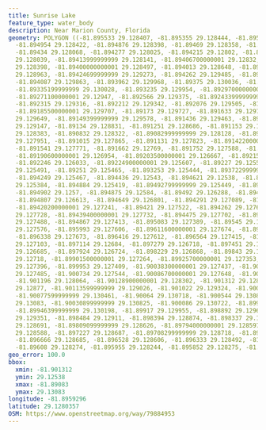 ```yaml
---
title: Sunrise Lake
feature_type: water_body
description: Near Marion County, Florida
geometry: POLYGON ((-81.895533 29.128407, -81.895355 29.128444, -81.895167 29.128445,
  -81.894954 29.128422, -81.894876 29.128398, -81.89469 29.128358, -81.894508 29.128254,
  -81.89434 29.128068, -81.894277 29.128025, -81.894215 29.12802, -81.89418000000001
  29.128039, -81.89413999999999 29.128141, -81.89406700000001 29.12832, -81.89403900000001
  29.128398, -81.89400000000001 29.128497, -81.894013 29.128648, -81.89413500000001
  29.128963, -81.89424699999999 29.129273, -81.894262 29.129485, -81.894188 29.129705,
  -81.894087 29.129863, -81.893962 29.129968, -81.89375 29.130036, -81.893546 29.130056,
  -81.89335199999999 29.130028, -81.893235 29.129954, -81.89297000000001 29.129705,
  -81.89271100000001 29.12947, -81.892566 29.129375, -81.89243399999999 29.129327,
  -81.892315 29.129316, -81.892212 29.129342, -81.892076 29.129505, -81.891946 29.129666,
  -81.89185500000001 29.129707, -81.89173 29.129727, -81.891633 29.129723, -81.891548
  29.129649, -81.89149399999999 29.129578, -81.891436 29.129463, -81.89138699999999
  29.129147, -81.89134 29.128831, -81.891251 29.128686, -81.891153 29.128593, -81.890866
  29.128383, -81.890832 29.128322, -81.89082999999999 29.128128, -81.89090400000001
  29.127951, -81.891015 29.127865, -81.891131 29.127823, -81.89142200000001 29.127796,
  -81.891541 29.127771, -81.891662 29.12769, -81.891752 29.127588, -81.891842 29.127411,
  -81.89190600000001 29.126954, -81.89203500000001 29.126667, -81.89215900000001 29.1264,
  -81.892246 29.126033, -81.89224900000001 29.125607, -81.89227 29.125536, -81.89233900000001
  29.125491, -81.89251 29.125465, -81.893253 29.125444, -81.89372299999999 29.125482,
  -81.894249 29.125467, -81.894436 29.12543, -81.894621 29.12538, -81.89478099999999
  29.125384, -81.894884 29.125419, -81.89492799999999 29.125449, -81.894929 29.125543,
  -81.894902 29.1257, -81.894875 29.12584, -81.89492 29.126288, -81.894887 29.126448,
  -81.894807 29.126613, -81.894649 29.126801, -81.894291 29.127089, -81.894229 29.127156,
  -81.89420200000001 29.127241, -81.89421 29.127522, -81.894262 29.127673, -81.89430900000001
  29.127728, -81.89439400000001 29.127732, -81.894475 29.127702, -81.89473599999999
  29.127488, -81.894867 29.127413, -81.895083 29.127389, -81.89545 29.127423, -81.895946
  29.127576, -81.895993 29.127606, -81.89611600000001 29.127674, -81.896248 29.12769,
  -81.896338 29.127673, -81.896416 29.127612, -81.896564 29.127415, -81.89684099999999
  29.127103, -81.897114 29.12684, -81.897279 29.126718, -81.897451 29.126673, -81.897661
  29.126685, -81.897924 29.126724, -81.898229 29.126868, -81.89843 29.126946, -81.898843
  29.12718, -81.89901500000001 29.127264, -81.89925700000001 29.127353, -81.899496
  29.127396, -81.899953 29.127409, -81.90038300000001 29.127437, -81.90058999999999
  29.127485, -81.900734 29.127544, -81.90086700000001 29.127648, -81.901044 29.127828,
  -81.901196 29.128064, -81.90128900000001 29.128302, -81.901312 29.128484, -81.90128
  29.12877, -81.90113599999999 29.129026, -81.901022 29.129324, -81.900903 29.129944,
  -81.90077599999999 29.130461, -81.90064 29.130718, -81.900544 29.130804, -81.900441
  29.13083, -81.90030899999999 29.130825, -81.900086 29.130722, -81.899821 29.130523,
  -81.89946399999999 29.130198, -81.89917 29.129955, -81.898892 29.129649, -81.898617
  29.129351, -81.898484 29.12911, -81.898394 29.128874, -81.898337 29.128776, -81.898239
  29.128691, -81.89809099999999 29.128626, -81.89794000000001 29.128597, -81.897662
  29.128588, -81.897227 29.128687, -81.89708299999999 29.128718, -81.896861 29.12872,
  -81.896666 29.128685, -81.896528 29.128606, -81.896333 29.128492, -81.896159 29.128323,
  -81.89608 29.128274, -81.895955 29.128244, -81.895852 29.128275, -81.895533 29.128407))
geo_error: 100.0
bbox:
  xmin: -81.901312
  ymin: 29.12538
  xmax: -81.89083
  ymax: 29.13083
longitude: -81.8959296
latitude: 29.1280357
OSM: https://www.openstreetmap.org/way/79884953
---
```

